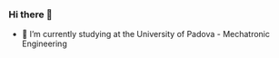 ### Hi there 👋

<!--
**giuliomeda/giuliomeda** is a ✨ _special_ ✨ repository because its `README.md` (this file) appears on your GitHub profile.
-->
- 🔭 I’m currently studying at the University of Padova - Mechatronic Engineering  

